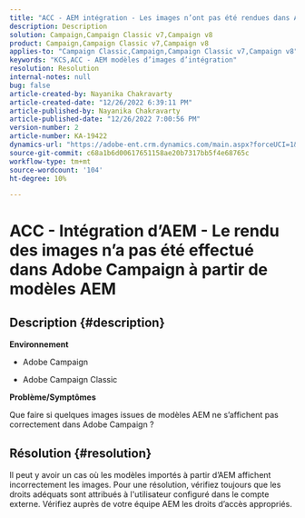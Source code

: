 ```yaml
---
title: "ACC - AEM intégration - Les images n’ont pas été rendues dans Adobe Campaign à partir de modèles AEM"
description: Description
solution: Campaign,Campaign Classic v7,Campaign v8
product: Campaign,Campaign Classic v7,Campaign v8
applies-to: "Campaign Classic,Campaign,Campaign Classic v7,Campaign v8"
keywords: "KCS,ACC - AEM modèles d’images d’intégration"
resolution: Resolution
internal-notes: null
bug: false
article-created-by: Nayanika Chakravarty
article-created-date: "12/26/2022 6:39:11 PM"
article-published-by: Nayanika Chakravarty
article-published-date: "12/26/2022 7:00:56 PM"
version-number: 2
article-number: KA-19422
dynamics-url: "https://adobe-ent.crm.dynamics.com/main.aspx?forceUCI=1&pagetype=entityrecord&etn=knowledgearticle&id=80e87c93-4c85-ed11-81ac-6045bd006b4b"
source-git-commit: c68a1b6d00617651158ae20b7317bb5f4e68765c
workflow-type: tm+mt
source-wordcount: '104'
ht-degree: 10%

---
```


# ACC - Intégration d’AEM - Le rendu des images n’a pas été effectué dans Adobe Campaign à partir de modèles AEM

## Description {#description}


<b>Environnement</b>

- Adobe Campaign

- Adobe Campaign Classic

<b>Problème/Symptômes</b>

Que faire si quelques images issues de modèles AEM ne s’affichent pas correctement dans Adobe Campaign ?


## Résolution {#resolution}


Il peut y avoir un cas où les modèles importés à partir d’AEM affichent incorrectement les images. Pour une résolution, vérifiez toujours que les droits adéquats sont attribués à l&#39;utilisateur configuré dans le compte externe. Vérifiez auprès de votre équipe AEM les droits d’accès appropriés.
